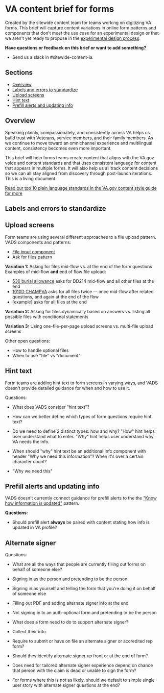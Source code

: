 # VA content brief for forms

Created by the sitewide content team for teams working on digitizing VA forms. This brief will capture content variations in online form patterns and components that don't meet the use case for an experimental design or that we aren't yet ready to propose in the [experimental design process](https://design.va.gov/about/contributing-to-the-design-system/experimental-components-and-patterns).

**Have questions or feedback on this brief or want to add something?**
- Send us a slack in #sitewide-content-ia.

## Sections

- [Overview](#overview)
- [Labels and errors to standardize](#labels-and-errors-to-standardize)
- [Upload screens](#upload-screens)
- [Hint text](#hint-text)
- [Prefill alerts and updating info](#prefill-alerts-and-updating-info)

## Overview

Speaking plainly, compassionately, and consistently across VA helps us build trust with Veterans, service members, and their family members. As we continue to move toward an omnichannel experience and multilingual content, consistency becomes even more important.  

This brief will help forms teams create content that aligns with the VA.gov voice and content standards and that uses consistent language for content that appears in multiple forms. It will also help us all track content decisions so we can all stay aligned from discovery through post-launch iterations. This is a living document. 

[Read our top 10 plain language standards in the VA.gov content style guide for more](https://design.va.gov/content-style-guide/content-principles/plain-language)

## Labels and errors to standardize


## Upload screens
Form teams are using several different approaches to a file upload pattern. 
VADS components and patterns:
- [File input component](https://design.va.gov/components/form/file-input)
- [Ask for files pattern](https://design.va.gov/patterns/ask-users-for/files)

**Variation 1:** Asking for files mid-flow vs. at the end of the form questions
Examples of mid-flow **and** end of flow file upload: 
- [530 burial allowance](https://www.figma.com/file/jpJQSCKiGegacdW4RH5uQB/Burial-530-2024-Updates-MVP?type=design&node-id=0-3489&mode=design&t=jg5rnADWwfXSZwQS-0) asks for DD214 mid-flow and all other files at the end
- [1010D CHAMPVA](https://www.figma.com/file/HVQQBvkS9DJlNVehCwva4m/10-10d-Midpoint-Review?type=design&node-id=0-1&mode=design&t=nxuvEX0dZ9CSwBQe-0) asks for all files twice — once mid-flow after related questions, and again at the end of the flow
- [example] asks for all files at the end

**Variation 2:** Asking for files dynamically based on answers vs. listing all possible files with conditional statements

**Variation 3:** Using one-file-per-page upload screens vs. multi-file upload screens

Other open questions:
- How to handle optional files
- When to use "file" vs "document"

## Hint text
Form teams are adding hint text to form screens in varying ways, and VADS doesn't provide detailed guidance for when and how to use it.

Questions:
- What does VADS consider "hint text"?
- How can we better define which types of form questions require hint text?
- Do we need to define 2 distinct types: how and why? "How" hint helps user understand what to enter. "Why" hint helps user understand why VA needs the info.
- When should "why" hint text be an additional info component with header "Why we need this information"? When it's over a certain character count?

- "Why we need this" 

## Prefill alerts and updating info
VADS doesn't currently connect guidance for prefill alerts to the the ["Know how information is updated"](https://design.va.gov/patterns/help-users-to/know-how-their-information-is-updated) pattern.

**Questions:**
- Should prefill alert **always** be paired with content stating how info is updated in VA profile?

## Alternate signer

Questions:
- What are all the ways that people are currently filling out forms on behalf of someone else?
- Signing in as the person and pretending to be the person
- Signing in as yourself and telling the form that you're doing it on behalf of someone else
- Filling out PDF and adding alternate signer info at the end
- Not signing in to an auth-optional form and pretending to be the person

- What does a form need to do to support alternate signer?
- Collect their info
- Require to submit or have on file an alternate signer or accredited rep form?
- Should they identify alternate signer up front or at the end of form?

- Does need for tailored alternate signer experience depend on chance that person with the claim is dead or unable to sign the form?
- For forms where this is not as likely, should we default to simple single user story with alternate signer questions at the end?
